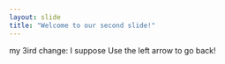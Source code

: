 ```yaml
---
layout: slide
title: "Welcome to our second slide!"
---
```

my 3ird change: I suppose
Use the left arrow to go back!
